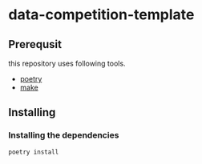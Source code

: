 # data-competition-template

## Prerequsit

this repository uses following tools.

- [poetry](https://github.com/python-poetry/poetry)
- [make](https://www.gnu.org/software/make/manual/make.html)


## Installing

### Installing the dependencies

```bash
poetry install
```
